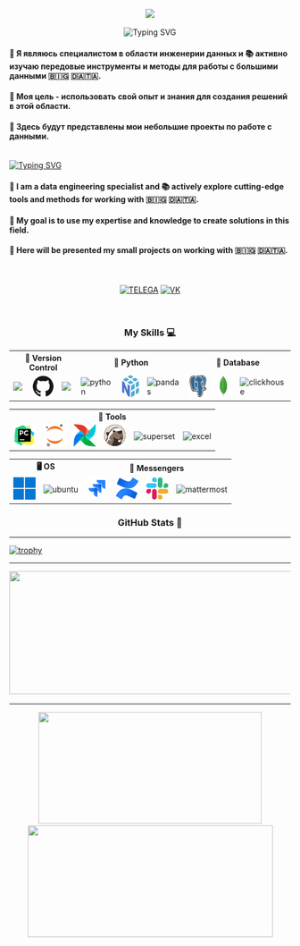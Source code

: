 <div align="center">

<img height="200" src="https://t3.ftcdn.net/jpg/03/45/31/28/360_F_345312834_y1esquNNNnxZumL9UwVTnzg7qpeb95Dx.jpg"></a>

![Typing SVG](https://readme-typing-svg.herokuapp.com?color=%FFFFFF&lines=Всем+привет👋+My+Data+Engineering🔋)


</div>


#### 🚩 Я являюсь специалистом в области инженерии данных и 📚 активно изучаю передовые инструменты и методы для работы с большими данными 🇧🇮🇬 🇩🇦🇹🇦. 
#### 🎯 Моя цель - использовать свой опыт и знания для создания решений в этой области. 
#### 💾 Здесь будут представлены мои небольшие проекты по работе с данными. <br><br>

[![Typing SVG](https://readme-typing-svg.herokuapp.com?color=%FFFFFF&lines=📖+CLICK+MY+PROJECT+📖)](https://github.com/DmitryTyurin/data-engineering-public)

#### 🚩 I am a data engineering specialist and 📚 actively explore cutting-edge tools and methods for working with 🇧🇮🇬 🇩🇦🇹🇦. 
#### 🎯 My goal is to use my expertise and knowledge to create solutions in this field. 
#### 💾 Here will be presented my small projects on working with 🇧🇮🇬 🇩🇦🇹🇦. <br><br><br>



<div align="center">

[![TELEGA](https://img.icons8.com/?size=100&id=63306&format=png&color=000000)](https://t.me/DmitryTyurin)
[![VK](https://img.icons8.com/?size=100&id=oa4chNZ4S5fa&format=png&color=000000)](https://vk.com/dmitrityurin)
<br>
<br>
<br>

</div>


<div align="center">

### My Skills 💻

</div>


<table>

  <tr>
    <th colspan="3">🧰 Version Control</th>
    <th colspan="3">🐍 Python</th>
    <th colspan="3">💾 Database</th>

  </tr>
  <tr>
    <td><img height="40" src="https://user-images.githubusercontent.com/25181517/192108372-f71d70ac-7ae6-4c0d-8395-51d8870c2ef0.png"></td>
    <td><img height="40" src="https://raw.githubusercontent.com/devicons/devicon/6910f0503efdd315c8f9b858234310c06e04d9c0/icons/github/github-original.svg"></td>
    <td><img height="40" src="https://user-images.githubusercontent.com/25181517/192108376-c675d39b-90f6-4073-bde6-5a9291644657.png"></td>
    <td><img height="40" alt="python" src="https://user-images.githubusercontent.com/25181517/183423507-c056a6f9-1ba8-4312-a350-19bcbc5a8697.png"></td>
    <td><img height="40" alt="numpy" src="https://raw.githubusercontent.com/devicons/devicon/6910f0503efdd315c8f9b858234310c06e04d9c0/icons/numpy/numpy-original.svg"></td>
    <td><img height="40" alt="pandas" src="https://github.com/marwin1991/profile-technology-icons/assets/76012086/24b02d77-2f28-43c7-b5d6-e15e3395851b"></td>
    <td><img height="40" alt="postgres" src="https://raw.githubusercontent.com/devicons/devicon/6910f0503efdd315c8f9b858234310c06e04d9c0/icons/postgresql/postgresql-original.svg"></td>
    <td><img height="40" alt="mongoDB" src="https://raw.githubusercontent.com/devicons/devicon/6910f0503efdd315c8f9b858234310c06e04d9c0/icons/mongodb/mongodb-original.svg"></td>
    <td><img height="40" alt="clickhouse" src="https://cdn.freelogovectors.net/wp-content/uploads/2022/03/clickhouse_logo_freelogovectors.net_.png"></td>
  </tr>
</table>

<table>
  <tr>
    <th colspan="6">🔨 Tools</th>
  </tr>
  <tr>
    <td><img height="40" alt="pycharm" src="https://raw.githubusercontent.com/devicons/devicon/6910f0503efdd315c8f9b858234310c06e04d9c0/icons/pycharm/pycharm-original.svg"></td>
    <td><img height="40" alt="pycharm" src="https://raw.githubusercontent.com/devicons/devicon/6910f0503efdd315c8f9b858234310c06e04d9c0/icons/jupyter/jupyter-original.svg"></td>
    <td><img height="40" alt="airflow" src="https://raw.githubusercontent.com/devicons/devicon/6910f0503efdd315c8f9b858234310c06e04d9c0/icons/apacheairflow/apacheairflow-original.svg"></td>
    <td><img height="40" alt="dbeaver" src="https://raw.githubusercontent.com/devicons/devicon/6910f0503efdd315c8f9b858234310c06e04d9c0/icons/dbeaver/dbeaver-original.svg"></td>
    <td><img height="40" alt="superset" src="https://static.tildacdn.com/tild3331-6439-4530-a166-396530636539/Superset_logo.png"></td>
    <td><img height="40" alt="excel" src="https://cdn.icon-icons.com/icons2/2397/PNG/512/microsoft_office_excel_logo_icon_145720.png"></td>

  </tr>

</table>

<table>
  <tr>
    <th colspan="2">🖥️ OS</th>
    <th colspan="4">💼 Messengers</th>


  </tr>
  <tr>
    <td><img height="40" alt="windows" src="https://raw.githubusercontent.com/devicons/devicon/6910f0503efdd315c8f9b858234310c06e04d9c0/icons/windows11/windows11-original.svg"></td>
    <td><img height="40" alt="ubuntu" src="https://user-images.githubusercontent.com/25181517/186884153-99edc188-e4aa-4c84-91b0-e2df260ebc33.png"></td>
    <td><img height="40" alt="jira" src="https://raw.githubusercontent.com/devicons/devicon/6910f0503efdd315c8f9b858234310c06e04d9c0/icons/jira/jira-original.svg"></td>
    <td><img height="40" alt="confluence" src="https://raw.githubusercontent.com/devicons/devicon/6910f0503efdd315c8f9b858234310c06e04d9c0/icons/confluence/confluence-original.svg"></td>
    <td><img height="40" alt="slack" src="https://raw.githubusercontent.com/devicons/devicon/6910f0503efdd315c8f9b858234310c06e04d9c0/icons/slack/slack-original.svg"></td>
    <td><img height="40" alt="mattermost" src="https://cdn.icon-icons.com/icons2/2389/PNG/512/mattermost_logo_icon_145078.png"></td>
  </tr>

</table>


<div align="center">

### GitHub Stats 🎢

</div>




---




[![trophy](https://github-profile-trophy.vercel.app/?username=DmitryTyurin&title=Stars,Followers,Commits,Repositories,MultipleLang,PullRequest&theme=onedark)](https://github.com/ryo-ma/github-profile-trophy)




---

<div id="header" align="center">

<img width="800" height="220" src="https://streak-stats.demolab.com?user=DmitryTyurin&theme=highcontrast&hide_border=true&border_radius=5&card_width=800">



---

<img width="400" height="200" src="https://github-readme-stats.vercel.app/api?username=DmitryTyurin&show_icons=true&theme=vision-friendly-dark">
<img width="439" height="200" src="https://github-readme-stats.vercel.app/api/top-langs/?username=DmitryTyurin&size_weight=0.0005&count_weight=0.3&layout=compact&theme=vision-friendly-dark">


</div>
 


<div id="header" align="center">
  <img src="https://komarev.com/ghpvc/?username=DmitryTyurin&style=for-the-badge&color=orange" alt=""/>
</div>




